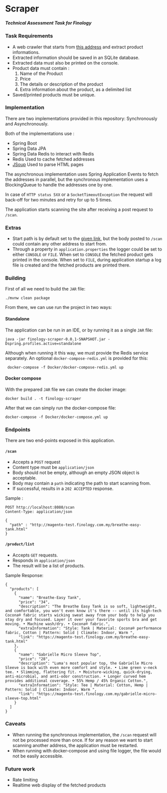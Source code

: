 # Scraper

<h5>Technical Assessment Task for Finology

### Task Requirements

* A web crawler that starts from [this address](http://magento-test.finology.com.my/breathe-easy-tank.html) and extract product informations.
* Extracted information should be saved in an SQLite database.
* Extracted data must also be printed on the console.
* Product data must contain :
    1. Name of the Product
    2. Price
    3. The details or description of the product
    4. Extra information about the product, as a delimited list
* Saved/printed products must be unique.

### Implementation
There are two implementations provided in this repository: Synchronously and Asynchronously.

Both of the implementations use :
* Spring Boot
* Spring Data JPA
* Spring Data Redis to interact with Redis
* Redis Used to cache fetched addresses
* [JSoup](https://github.com/jhy/jsoup) Used to parse HTML pages 
 
The asynchronous implementation uses Spring Application Events to fetch the addresses in parallel, but the synchronous 
implementation uses a BlockingQueue to handle the addresses one by one.

In case of <code>HTTP status 5XX</code> or a <code>SocketTimeoutException</code> the request will back-off for two minutes and retry for up to 5 times.

The application starts scanning the site after receiving a post request to <code>/scan</code>.

### Extras
* Start path is by default set to the [given link](http://magento-test.finology.com.my/breathe-easy-tank.html), but the body posted to <code>/scan</code> could contain any other address to start from.
* Through a property in <code>application.properties</code> the logger could be set to either <code>CONSOLE</code> or <code>FILE</code>.
When set to <code>CONSOLE</code> the fetched product gets printed in the console. When set to <code>FILE</code>, during application startup a log file is created and the fetched products are printed there.

### Building

First of all we need to build the <code>JAR</code> file:

    ./mvnw clean package

From there, we can use run the project in two ways:

#### Standalone
The application can be run in an IDE, or by running it as a single <code>JAR</code> file:

    java -jar finology-scraper-0.0.1-SNAPSHOT.jar -Dspring.profiles.active=standalone

Although when running it this way, we must provide the Redis service separately. An optional <code>docker-compose-redis.yml</code> is provided for this:

     docker-compose -f Docker/docker-compose-redis.yml up

#### Docker compose
With the prepared <code>JAR</code> file we can create the docker image:   

    docker build . -t finology-scraper

After that we can simply run the docker-compose file:

    docker-compose -f Docker/docker-compose.yml up
    
### Endpoints
There are two end-points exposed in this application.

#### <code>/scan</code> 
* Accepts a <code>POST</code> request
* Content type must be <code>application/json</code> 
* Body should not be empty, although an empty JSON object is acceptable.
* Body may contain a <code>path</code> indicating the path to start scanning from.
* If successful, results in a <code>202 ACCEPTED</code> response.

Sample :
````
POST http://localhost:8080/scan
Content-Type: application/json

{
  "path" : "http://magento-test.finology.com.my/breathe-easy-tank.html"
}
````
#### <code>/product/list</code>
* Accepts <code>GET</code> requests.
* Responds in <code>application/json</code>
* The result will be a list of products.

Sample Response:
````
{
  "products": [
    {
      "name": "Breathe-Easy Tank",
      "price": "34",
      "description": "The Breathe Easy Tank is so soft, lightweight, and comfortable, you won't even know it's there -- until its high-tech Cocona® fabric starts wicking sweat away from your body to help you stay dry and focused. Layer it over your favorite sports bra and get moving. • Machine wash/dry. • Cocona® fabric.",
      "extraInformation": "Style: Tank | Material: Cocona® performance fabric, Cotton | Pattern: Solid | Climate: Indoor, Warm ",
      "link": "https://magento-test.finology.com.my/breathe-easy-tank.html"
    },
    {
      "name": "Gabrielle Micro Sleeve Top",
      "price": "28",
      "description": "Luma's most popular top, the Gabrielle Micro Sleeve is back with even more comfort and style. • Lime green v-neck tee. • Slimming, flattering fit. • Moisture-wicking, quick-drying, anti-microbial, and anti-odor construction. • Longer curved hem provides additional coverage. • 55% Hemp / 45% Organic Cotton.",
      "extraInformation": "Style: Tee | Material: Cotton, Hemp | Pattern: Solid | Climate: Indoor, Warm ",
      "link": "https://magento-test.finology.com.my/gabrielle-micro-sleeve-top.html"
    }
  ]
}
````
### Caveats
* When running the synchronous implementation, the <code>/scan</code> request will not be processed more than once. If for any reason we want to start scanning another address, the application must be restarted.
* When running with docker-compose and using file logger, the file would not be easily accessible. 

### Future work
* Rate limiting
* Realtime web display of the fetched products 
  